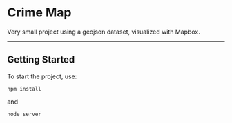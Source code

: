 # Crime Map

Very small project using a geojson dataset, visualized with  Mapbox.

---

## Getting Started

To start the project, use:
```
npm install 
```
and 
```
node server
```